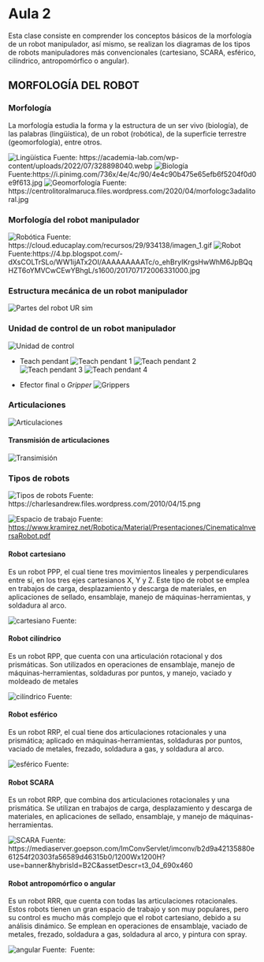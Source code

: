 <h1>Aula 2</h1>

Esta clase consiste en comprender los conceptos básicos de la morfología de un robot manipulador, así mismo, se realizan los diagramas de los tipos de robots manipuladores más convencionales (cartesiano, SCARA, esférico, cilíndrico, antropomórfico o angular).

<h2>MORFOLOGÍA DEL ROBOT</h2>

<h3>Morfología</h3>

La morfología estudia la forma y la estructura de un ser vivo (biología), de las palabras (lingüística), de un robot (robótica), de la superficie terrestre (geomorfología), entre otros.

<img src="https://academia-lab.com/wp-content/uploads/2022/07/328898040.webp" alt="Lingüística" caption="Hola"/>
Fuente: https://academia-lab.com/wp-content/uploads/2022/07/328898040.webp

<img src="https://i.pinimg.com/736x/4e/4c/90/4e4c90b475e65efb6f5204f0d0e9f613.jpg" alt="Biología" caption="Hola"/>
Fuente:https://i.pinimg.com/736x/4e/4c/90/4e4c90b475e65efb6f5204f0d0e9f613.jpg

<img src="https://centrolitoralmaruca.files.wordpress.com/2020/04/morfologc3adalitoral.jpg" alt="Geomorfología" caption="Hola"/>
Fuente: https://centrolitoralmaruca.files.wordpress.com/2020/04/morfologc3adalitoral.jpg

<h3>Morfología del robot manipulador</h3>

<img src="https://cloud.educaplay.com/recursos/29/934138/imagen_1.gif" alt="Robótica" caption="Hola"/>
Fuente: https://cloud.educaplay.com/recursos/29/934138/imagen_1.gif

<img src="https://4.bp.blogspot.com/-dXsCOLTrSLo/WW1ijATx2OI/AAAAAAAAATc/o_ehBryIKrgsHwWhM6JpBQqHZT6oYMVCwCEwYBhgL/s1600/201707172006331000.jpg" alt="Robot" caption="Hola"/>
Fuente:https://4.bp.blogspot.com/-dXsCOLTrSLo/WW1ijATx2OI/AAAAAAAAATc/o_ehBryIKrgsHwWhM6JpBQqHZT6oYMVCwCEwYBhgL/s1600/201707172006331000.jpg

<h3>Estructura mecánica de un robot manipulador</h3>

![Partes del robot UR sim](image.png)

<h3>Unidad de control de un robot manipulador</h3>

![Unidad de control](image-1.png)

- Teach pendant
![Teach pendant 1](image-2.png)
![Teach pendant 2](image-3.png)
![Teach pendant 3](image-4.png)
![Teach pendant 4](image-5.png)

- Efector final o <i>Gripper</i>
![Grippers](image-6.png)

<h3>Articulaciones</h3>

![Articulaciones](image-7.png)

<h4>Transmisión de articulaciones</h4>

![Transimisión](image-8.png)

<h3>Tipos de robots</h3>

<img src="https://charlesandrew.files.wordpress.com/2010/04/15.png" alt="Tipos de robots" caption="Hola"/>
Fuente: https://charlesandrew.files.wordpress.com/2010/04/15.png

![Espacio de trabajo](image-9.png)
Fuente: https://www.kramirez.net/Robotica/Material/Presentaciones/CinematicaInversaRobot.pdf

<h4>Robot cartesiano</h4>

Es un robot PPP, el cual tiene tres movimientos lineales y perpendiculares entre sí, en los tres ejes cartesianos X, Y y Z. Este tipo de robot se emplea en trabajos de carga, desplazamiento y descarga de materiales, en aplicaciones de sellado, ensamblaje, manejo de máquinas-herramientas, y soldadura al arco.

<img src="" alt="cartesiano" caption="Hola"/>
Fuente: 

<h4>Robot cilíndrico</h4>

Es un robot RPP, que cuenta con una articulación rotacional y dos prismáticas. Son utilizados en operaciones de ensamblaje, manejo de máquinas-herramientas, soldaduras por puntos, y manejo, vaciado y moldeado de metales

<img src="" alt="cilíndrico" caption="Hola"/>
Fuente: 

<h4>Robot esférico</h4>

Es un robot RRP, el cual tiene dos articulaciones rotacionales y una prismática; aplicado en máquinas-herramientas, soldaduras por puntos, vaciado de metales, frezado, soldadura a gas, y soldadura al arco.

<img src="" alt="esférico" caption="Hola"/>
Fuente: 

<h4>Robot SCARA</h4>

Es un robot RRP, que combina dos articulaciones rotacionales y una prismática. Se utilizan en trabajos de carga, desplazamiento y descarga de materiales, en aplicaciones de sellado, ensamblaje, y manejo de máquinas-herramientas.  

<img src="https://mediaserver.goepson.com/ImConvServlet/imconv/b2d9a42135880e61254f20303fa56589d46315b0/1200Wx1200H?use=banner&hybrisId=B2C&assetDescr=t3_04_690x460" alt="SCARA" caption="Hola"/>
Fuente: https://mediaserver.goepson.com/ImConvServlet/imconv/b2d9a42135880e61254f20303fa56589d46315b0/1200Wx1200H?use=banner&hybrisId=B2C&assetDescr=t3_04_690x460

<h4>Robot antropomórfico o angular</h4>

Es un robot RRR, que cuenta con todas las articulaciones rotacionales. Estos robots tienen un gran espacio de trabajo y son muy populares, pero su control es mucho más complejo que el robot cartesiano, debido a su análisis dinámico. Se emplean en operaciones de ensamblaje, vaciado de metales, frezado, soldadura a gas, soldadura al arco, y pintura con spray.

<img src="" alt="angular" caption="Hola"/>
Fuente: 



<img src="" alt="" caption="Hola"/>
Fuente: